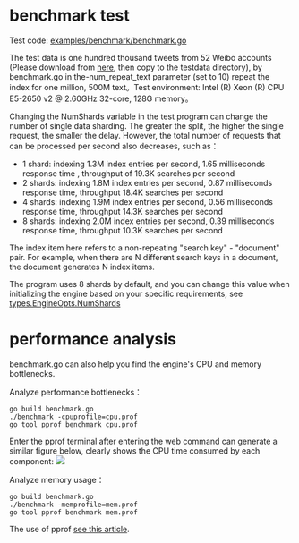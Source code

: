 benchmark test
====

Test code: [examples/benchmark/benchmark.go](/examples/benchmark/benchmark.go)

The test data is one hundred thousand tweets from 52 Weibo accounts (Please download from [here](https://raw.githubusercontent.com/huichen/wukong/43f20b4c0921cc704cf41fe8653e66a3fcbb7e31/testdata/weibo_data.txt), then copy to the testdata directory), by benchmark.go in the-num_repeat_text parameter (set to 10) repeat the index for one million, 500M text。Test environment: Intel (R) Xeon (R) CPU E5-2650 v2 @ 2.60GHz 32-core, 128G memory。

Changing the NumShards variable in the test program can change the number of single data sharding. The greater the split, the higher the single request, the smaller the delay. However, the total number of requests that can be processed per second also decreases, such as：

- 1 shard: indexing 1.3M index entries per second, 1.65 milliseconds response time , throughput of 19.3K searches per second
- 2 shards: indexing 1.8M index entries per second, 0.87 milliseconds response time, throughput 18.4K searches per second
- 4 shards: indexing 1.9M index entries per second, 0.56 milliseconds response time, throughput 14.3K searches per second
- 8 shards: indexing 2.0M index entries per second, 0.39 milliseconds response time, throughput 10.3K searches per second

The index item here refers to a non-repeating "search key" - "document" pair. For example, when there are N different search keys in a document, the document generates N index items.

The program uses 8 shards by default, and you can change this value when initializing the engine based on your specific requirements, see [types.EngineOpts.NumShards](/types/engine_init_options.go)

# performance analysis

benchmark.go can also help you find the engine's CPU and memory bottlenecks.

Analyze performance bottlenecks：
```
go build benchmark.go
./benchmark -cpuprofile=cpu.prof
go tool pprof benchmark cpu.prof
```

Enter the pprof terminal after entering the web command can generate a similar figure below, clearly shows the CPU time consumed by each component:
![](https://raw.github.com/xiechuxi/riot/master/docs/zh/cpu.png)

Analyze memory usage：
```
go build benchmark.go
./benchmark -memprofile=mem.prof
go tool pprof benchmark mem.prof
```

The use of pprof [see this article](http://blog.golang.org/profiling-go-programs).
